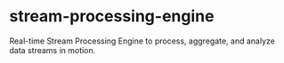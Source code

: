 # stream-processing-engine
Real-time Stream Processing Engine to process, aggregate, and analyze data streams in motion.

